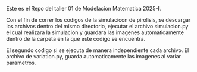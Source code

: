 Este es el Repo del taller 01 de Modelacion Matematica 2025-I.

Con el fin de correr los codigos de la simulacicon de pirolisis, se descargar los archivos dentro del mismo directorio, ejecutar el archivo simulacion.py el cual realizara la simulacion y guardara las imagenes automaticamente dentro de la carpeta en la que este codigo se encuentra.

El segundo codigo si se ejecuta de manera independiente cada archivo. El archivo de variation.py, guarda automaticamente las imagenes al variar parametros. 
